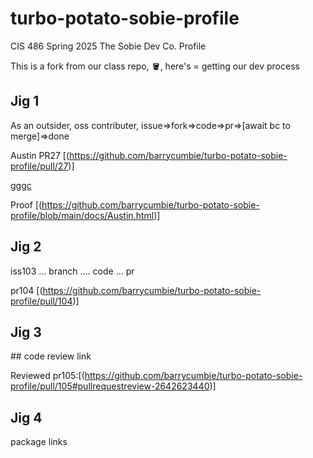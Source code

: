 # turbo-potato-sobie-profile
CIS 486 Spring 2025 The Sobie Dev Co. Profile

This is a fork from our class repo, 🪣, here's <dev jig> = getting our dev process


<h2>Jig 1</h2>
As an outsider, oss contributer, issue=>fork=>code=>pr=>[await bc to merge]=>done

Austin PR27 [(https://github.com/barrycumbie/turbo-potato-sobie-profile/pull/27)]

[gggc](gjgjggjj)

Proof [(https://github.com/barrycumbie/turbo-potato-sobie-profile/blob/main/docs/Austin.html)]

<h2>Jig 2</h2> 
iss103 ... branch .... code ... pr

pr104 [(https://github.com/barrycumbie/turbo-potato-sobie-profile/pull/104)]


<h2>Jig 3</h2>  
## code review link 

Reviewed pr105:[(https://github.com/barrycumbie/turbo-potato-sobie-profile/pull/105#pullrequestreview-2642623440)]

<h2>Jig 4</h2> 
package links
